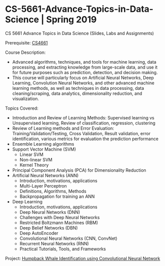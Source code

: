 # CS-5661-Advance-Topics-in-Data-Science  | Spring 2019
CS 5661 Advance Topics in Data Science (Slides, Labs and Assignments)

Prerequisite: <a href="https://github.com/smitkumarpatel4/CS_4661_Data_Science_Class_Workspace">CS4661</a> 

Course Description:
- Advanced algorithms, techniques, and tools for machine learning, data processing, and extracting knowledge from large-scale data, and use it for future purposes such as prediction, detection, and decision making.
- This course will particularly focus on Artificial Neural Networks, Deep Learning, Convolution Neural Networks, and other advanced machine learning methods, as well as techniques in data processing, data cleaning/scraping, data analytics, dimensionality reduction, and visualization.

Topics Covered:

- Introduction and Review of Learning Methods: Supervised learning vs Unsupervised learning, Review of classification, regression, clustering
- Review of Learning methods and Error Evaluation: Training/Validation/Testing, Cross Validation, Result validation, error identification, various metrics for evaluation the prediction performance
-	Ensemble Learning algorithms
-	Support Vector Machine (SVM)
    - Linear SVM
    -	Non-linear SVM
    -	Kernel Theory
-	Principal Component Analysis (PCA) for Dimensionality Reduction 
-	Artificial Neural Networks (ANN)
    -	Introduction, motivations, applications
    -	Multi-Layer Perceptron
    -	Definitions, Algorithms, Methods
    -	Backpropagation for training an ANN
-	Deep Learning
    -	Introduction, motivations, applications
    -	Deep Neural Networks (DNN)
    -	Challenges with Deep Neural Networks
    -	Restricted Boltzmann Machines (RBM)
    -	Deep Belief Networks (DBN)
    -	Deep AutoEncoder
    -	Convolutional Neural Networks (CNN, ConvNet)
    -	Recurrent Neural Networks (RNN)
    -	Practical Tutorials, Tools, and Frameworks


Project: <a href="https://github.com/smitkumarpatel4/Humpback_Whale_Identification">Humpback Whale Identification using Convolutional Neural Network </a> 
